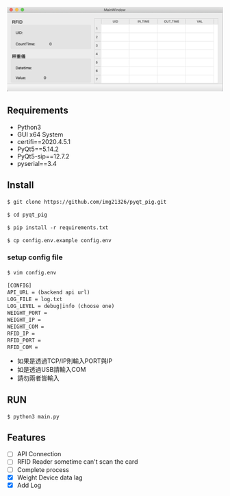 ![screenshot](https://raw.githubusercontent.com/img21326/pyqt_pig/master/screenshot.png)

## Requirements

 - Python3
 - GUI x64 System
 - certifi==2020.4.5.1 
 - PyQt5==5.14.2 
 - PyQt5-sip==12.7.2 
 - pyserial==3.4

## Install

```
$ git clone https://github.com/img21326/pyqt_pig.git
```

```
$ cd pyqt_pig
```

```
$ pip install -r requirements.txt
```

```
$ cp config.env.example config.env
```

### setup config file

```
$ vim config.env
```

```
[CONFIG]
API_URL = (backend api url)
LOG_FILE = log.txt
LOG_LEVEL = debug|info (choose one)
WEIGHT_PORT = 
WEIGHT_IP = 
WEIGHT_COM = 
RFID_IP = 
RFID_PORT = 
RFID_COM = 
```

 - 如果是透過TCP/IP則輸入PORT與IP
 - 如是透過USB請輸入COM
 - 請勿兩者皆輸入

##  RUN

```
$ python3 main.py
```

##  Features

 - [ ] API Connection
 - [ ] RFID Reader sometime can't scan the card
 - [ ] Complete process
 - [x] Weight Device data lag
 - [x] Add Log
